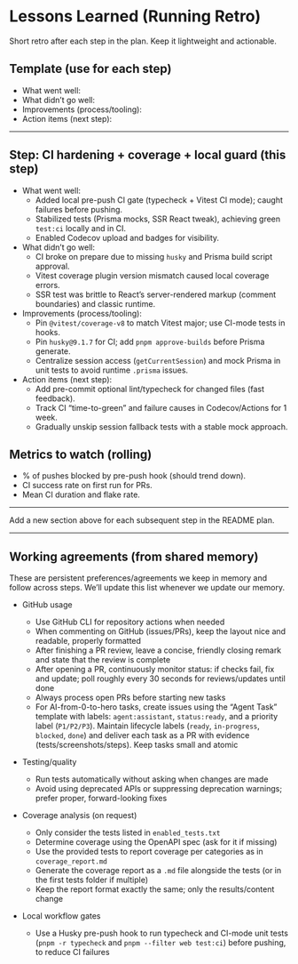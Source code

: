 # Lessons Learned (Running Retro)

Short retro after each step in the plan. Keep it lightweight and actionable.

## Template (use for each step)
- What went well:
- What didn’t go well:
- Improvements (process/tooling):
- Action items (next step):

---

## Step: CI hardening + coverage + local guard (this step)
- What went well:
  - Added local pre-push CI gate (typecheck + Vitest CI mode); caught failures before pushing.
  - Stabilized tests (Prisma mocks, SSR React tweak), achieving green `test:ci` locally and in CI.
  - Enabled Codecov upload and badges for visibility.
- What didn’t go well:
  - CI broke on prepare due to missing `husky` and Prisma build script approval.
  - Vitest coverage plugin version mismatch caused local coverage errors.
  - SSR test was brittle to React’s server-rendered markup (comment boundaries) and classic runtime.
- Improvements (process/tooling):
  - Pin `@vitest/coverage-v8` to match Vitest major; use CI-mode tests in hooks.
  - Pin `husky@9.1.7` for CI; add `pnpm approve-builds` before Prisma generate.
  - Centralize session access (`getCurrentSession`) and mock Prisma in unit tests to avoid runtime `.prisma` issues.
- Action items (next step):
  - Add pre-commit optional lint/typecheck for changed files (fast feedback).
  - Track CI “time-to-green” and failure causes in Codecov/Actions for 1 week.
  - Gradually unskip session fallback tests with a stable mock approach.

## Metrics to watch (rolling)
- % of pushes blocked by pre-push hook (should trend down).
- CI success rate on first run for PRs.
- Mean CI duration and flake rate.

---

Add a new section above for each subsequent step in the README plan.

---

## Working agreements (from shared memory)
These are persistent preferences/agreements we keep in memory and follow across steps. We’ll update this list whenever we update our memory.

- GitHub usage
  - Use GitHub CLI for repository actions when needed
  - When commenting on GitHub (issues/PRs), keep the layout nice and readable, properly formatted
  - After finishing a PR review, leave a concise, friendly closing remark and state that the review is complete
  - After opening a PR, continuously monitor status: if checks fail, fix and update; poll roughly every 30 seconds for reviews/updates until done
  - Always process open PRs before starting new tasks
  - For AI-from-0-to-hero tasks, create issues using the “Agent Task” template with labels: `agent:assistant`, `status:ready`, and a priority label (`P1/P2/P3`). Maintain lifecycle labels (`ready`, `in-progress`, `blocked`, `done`) and deliver each task as a PR with evidence (tests/screenshots/steps). Keep tasks small and atomic

- Testing/quality
  - Run tests automatically without asking when changes are made
  - Avoid using deprecated APIs or suppressing deprecation warnings; prefer proper, forward-looking fixes

- Coverage analysis (on request)
  - Only consider the tests listed in `enabled_tests.txt`
  - Determine coverage using the OpenAPI spec (ask for it if missing)
  - Use the provided tests to report coverage per categories as in `coverage_report.md`
  - Generate the coverage report as a `.md` file alongside the tests (or in the first tests folder if multiple)
  - Keep the report format exactly the same; only the results/content change

- Local workflow gates
  - Use a Husky pre-push hook to run typecheck and CI-mode unit tests (`pnpm -r typecheck` and `pnpm --filter web test:ci`) before pushing, to reduce CI failures

